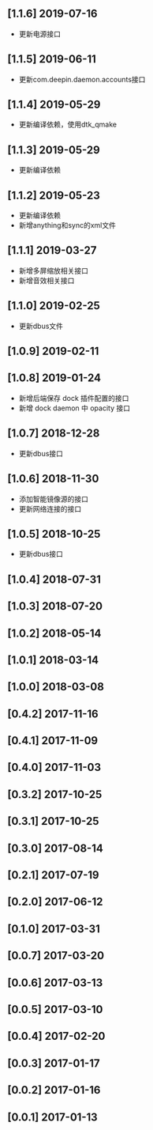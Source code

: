 ## [1.1.6] 2019-07-16

*  更新电源接口

## [1.1.5] 2019-06-11

*  更新com.deepin.daemon.accounts接口

## [1.1.4] 2019-05-29

*  更新编译依赖，使用dtk_qmake

## [1.1.3] 2019-05-29

*  更新编译依赖

## [1.1.2] 2019-05-23

*  更新编译依赖
*  新增anything和sync的xml文件

## [1.1.1] 2019-03-27

*  新增多屏缩放相关接口
*  新增音效相关接口

## [1.1.0] 2019-02-25

*  更新dbus文件

## [1.0.9] 2019-02-11


## [1.0.8] 2019-01-24

*  新增后端保存 dock 插件配置的接口
*  新增 dock daemon 中 opacity 接口

## [1.0.7] 2018-12-28

*  更新dbus接口

## [1.0.6] 2018-11-30

*  添加智能镜像源的接口
*  更新网络连接的接口

## [1.0.5] 2018-10-25

*  更新dbus接口

## [1.0.4] 2018-07-31


## [1.0.3] 2018-07-20


## [1.0.2] 2018-05-14


## [1.0.1] 2018-03-14


## [1.0.0] 2018-03-08


## [0.4.2] 2017-11-16


## [0.4.1] 2017-11-09


## [0.4.0] 2017-11-03


## [0.3.2] 2017-10-25


## [0.3.1] 2017-10-25


## [0.3.0] 2017-08-14


## [0.2.1] 2017-07-19


## [0.2.0] 2017-06-12


## [0.1.0] 2017-03-31


## [0.0.7] 2017-03-20


## [0.0.6] 2017-03-13


## [0.0.5] 2017-03-10


## [0.0.4] 2017-02-20


## [0.0.3] 2017-01-17


## [0.0.2] 2017-01-16


## [0.0.1] 2017-01-13



